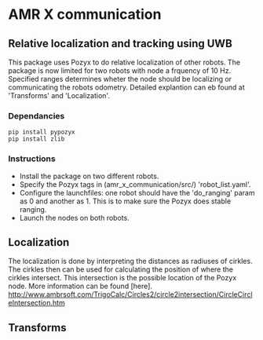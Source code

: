 # AMR X communication
## Relative localization and tracking using UWB

This package uses Pozyx to do relative localization of other robots. 
The package is now limited for two robots with node a frquency of 10 Hz.
Specified ranges determines wheter the node should be localizing or communicating the robots odometry.
Detailed explantion can eb found at 'Transforms' and 'Localization'.

### Dependancies

```
pip install pypozyx
pip install zlib
```

### Instructions
* Install the package on two different robots.
* Specify the Pozyx tags in (amr_x_communication/src/) 'robot_list.yaml'.
* Configure the launchfiles: one robot should have the 'do_ranging' param as 0 and another as 1. 
This is to make sure the Pozyx does stable ranging.
* Launch the nodes on both robots.

## Localization
The localization is done by interpreting the distances as radiuses of cirkles. 
The cirkles then can be used for calculating the position of where the cirkles intersect.
This intersection is the possible location of the Pozyx node. 
More information can be found [here]. http://www.ambrsoft.com/TrigoCalc/Circles2/circle2intersection/CircleCircleIntersection.htm

## Transforms
